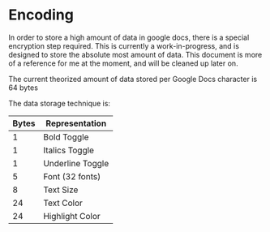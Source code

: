 # Encoding

In order to store a high amount of data in google docs, there is a special encryption step required. This is currently a work-in-progress, and is designed to store the absolute most amount of data. This document is more of a reference for me at the moment, and will be cleaned up later on.

The current theorized amount of data stored per Google Docs character is 64 bytes

The data storage technique is:

| Bytes | Representation   |
| ----- | ---------------- |
| 1     | Bold Toggle      |
| 1     | Italics Toggle   |
| 1     | Underline Toggle |
| 5     | Font (32 fonts)  |
| 8     | Text Size        |
| 24    | Text Color       |
| 24    | Highlight Color  |

